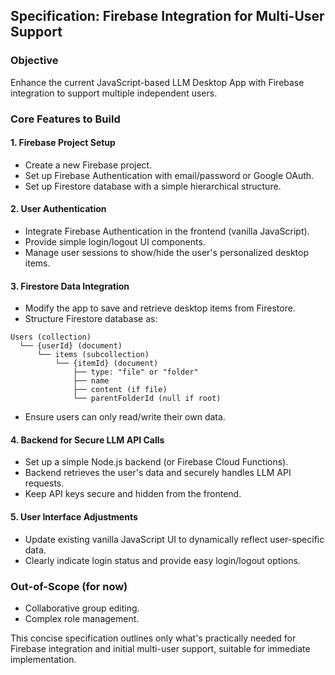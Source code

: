 ## Specification: Firebase Integration for Multi-User Support

### Objective
Enhance the current JavaScript-based LLM Desktop App with Firebase integration to support multiple independent users.

### Core Features to Build

#### 1. Firebase Project Setup
- Create a new Firebase project.
- Set up Firebase Authentication with email/password or Google OAuth.
- Set up Firestore database with a simple hierarchical structure.

#### 2. User Authentication
- Integrate Firebase Authentication in the frontend (vanilla JavaScript).
- Provide simple login/logout UI components.
- Manage user sessions to show/hide the user's personalized desktop items.

#### 3. Firestore Data Integration
- Modify the app to save and retrieve desktop items from Firestore.
- Structure Firestore database as:
```
Users (collection)
  └── {userId} (document)
      └── items (subcollection)
          └── {itemId} (document)
              ├── type: "file" or "folder"
              ├── name
              ├── content (if file)
              └── parentFolderId (null if root)
```
- Ensure users can only read/write their own data.

#### 4. Backend for Secure LLM API Calls
- Set up a simple Node.js backend (or Firebase Cloud Functions).
- Backend retrieves the user's data and securely handles LLM API requests.
- Keep API keys secure and hidden from the frontend.

#### 5. User Interface Adjustments
- Update existing vanilla JavaScript UI to dynamically reflect user-specific data.
- Clearly indicate login status and provide easy login/logout options.

### Out-of-Scope (for now)
- Collaborative group editing.
- Complex role management.

This concise specification outlines only what's practically needed for Firebase integration and initial multi-user support, suitable for immediate implementation.

